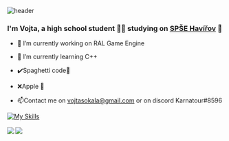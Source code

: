 ![header](https://capsule-render.vercel.app/api?type=waving&color=gradient&customColorList=6&height=300&section=header&text=Welcome%20on%20%my%20profile!&animation=twinkling&fontAlign=40&fontSize=50)
### I'm Vojta, a high school student 👨‍💻 studying on [SPŠE Havířov](https://github.com/spsehavirov) 🚀 
  

- 🔭 I’m currently working on RAL Game Engine  
  

- 🌱 I’m currently learning C++  
  

- ✔️Spaghetti code🍝  
  

-  ❌Apple 🍎  
  

- 📫Contact me on vojtasokala@gmail.com or on discord Karnatour#8596  

[![My Skills](https://skillicons.dev/icons?i=c,cpp,python,html,css,php,cmake)](https://skillicons.dev)
<br></br>
<img src="https://github-readme-stats.vercel.app/api/top-langs/?username=Karnatour&theme=omni&hide_border=true" align="left">
<img src="https://github-readme-stats.vercel.app/api?username=Karnatour&theme=omni&show_icons=true&hide_border=true">
 
